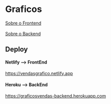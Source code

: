 # Graficos

<a href="https://github.com/MauroDegaspari/Graficos/tree/master/frontend">Sobre o Frontend</a>
<br>
<br>
<a href="https://github.com/MauroDegaspari/Graficos/tree/master/backend">Sobre o Backend</a>

## Deploy

#### Netlify --> FrontEnd
https://vendasgrafico.netlify.app

#### Heroku --> BackEnd
https://graficosvendas-backend.herokuapp.com
